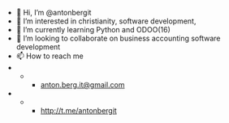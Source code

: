 - 👋 Hi, I’m @antonbergit
- 👀 I’m interested in christianity, software development, 
- 🌱 I’m currently learning Python and ODOO(16)
- 💞️ I’m looking to collaborate on business accounting software development
- 📫 How to reach me 
- - - anton.berg.it@gmail.com
- - - http://t.me/antonbergit

<!---
antonbergit/antonbergit is a ✨ special ✨ repository because its `README.md` (this file) appears on your GitHub profile.
You can click the Preview link to take a look at your changes.
--->
